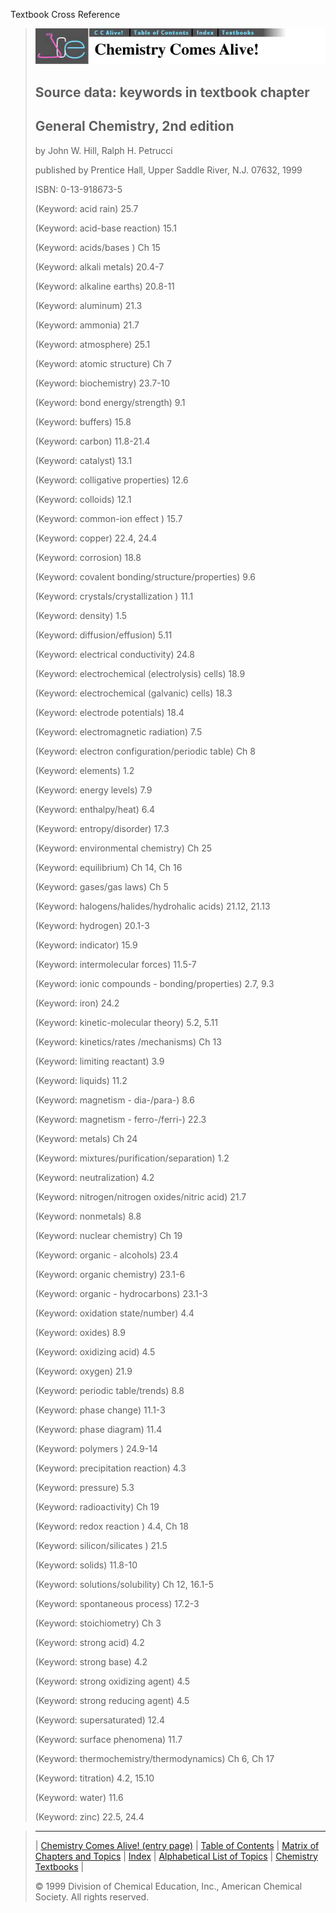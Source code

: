 





 Textbook Cross Reference
 



> ![Chemistry Comes Alive!](ccahead.gif)
> 
> 
> 
> 
> 
> 
> 
> ## Source data: keywords in textbook chapter
> 
> 
> 
> 
> ## General Chemistry, 2nd edition
>  
>  by John W. Hill, Ralph H. Petrucci
>  
>  published by Prentice Hall, Upper Saddle River, N.J. 07632, 1999
>  
>  ISBN: 0-13-918673-5
> 
> 
> 
>  (Keyword: acid rain) 25.7
>    
> 
>  (Keyword: acid-base reaction) 15.1
>    
> 
>  (Keyword: acids/bases ) Ch 15
>    
> 
>  (Keyword: alkali metals) 20.4-7
>    
> 
>  (Keyword: alkaline earths) 20.8-11
>    
> 
>  (Keyword: aluminum) 21.3
>    
> 
>  (Keyword: ammonia) 21.7
>    
> 
>  (Keyword: atmosphere) 25.1
>    
> 
>  (Keyword: atomic structure) Ch 7
>    
> 
>  (Keyword: biochemistry) 23.7-10
>    
> 
>  (Keyword: bond energy/strength) 9.1
>    
> 
>  (Keyword: buffers) 15.8
>    
> 
>  (Keyword: carbon) 11.8-21.4
>    
> 
>  (Keyword: catalyst) 13.1
>    
> 
>  (Keyword: colligative properties) 12.6
>    
> 
>  (Keyword: colloids) 12.1
>    
> 
>  (Keyword: common-ion effect ) 15.7
>    
> 
>  (Keyword: copper) 22.4, 24.4
>    
> 
>  (Keyword: corrosion) 18.8
>    
> 
>  (Keyword: covalent bonding/structure/properties) 9.6
>    
> 
>  (Keyword: crystals/crystallization ) 11.1
>    
> 
>  (Keyword: density) 1.5
>    
> 
>  (Keyword: diffusion/effusion) 5.11
>    
> 
>  (Keyword: electrical conductivity) 24.8
>    
> 
>  (Keyword: electrochemical (electrolysis) cells) 18.9
>    
> 
>  (Keyword: electrochemical (galvanic) cells) 18.3
>    
> 
>  (Keyword: electrode potentials) 18.4
>    
> 
>  (Keyword: electromagnetic radiation) 7.5
>    
> 
>  (Keyword: electron configuration/periodic table) Ch 8
>    
> 
>  (Keyword: elements) 1.2
>    
> 
>  (Keyword: energy levels) 7.9
>    
> 
>  (Keyword: enthalpy/heat) 6.4
>    
> 
>  (Keyword: entropy/disorder) 17.3
>    
> 
>  (Keyword: environmental chemistry) Ch 25
>    
> 
>  (Keyword: equilibrium) Ch 14, Ch 16
>    
> 
>  (Keyword: gases/gas laws) Ch 5
>    
> 
>  (Keyword: halogens/halides/hydrohalic acids) 21.12, 21.13
>    
> 
>  (Keyword: hydrogen) 20.1-3
>    
> 
>  (Keyword: indicator) 15.9
>    
> 
>  (Keyword: intermolecular forces) 11.5-7
>    
> 
>  (Keyword: ionic compounds - bonding/properties) 2.7, 9.3
>    
> 
>  (Keyword: iron) 24.2
>    
> 
>  (Keyword: kinetic-molecular theory) 5.2, 5.11
>    
> 
>  (Keyword: kinetics/rates /mechanisms) Ch 13
>    
> 
>  (Keyword: limiting reactant) 3.9
>    
> 
>  (Keyword: liquids) 11.2
>    
> 
>  (Keyword: magnetism - dia-/para-) 8.6
>    
> 
>  (Keyword: magnetism - ferro-/ferri-) 22.3
>    
> 
>  (Keyword: metals) Ch 24
>    
> 
>  (Keyword: mixtures/purification/separation) 1.2
>    
> 
>  (Keyword: neutralization) 4.2
>    
> 
>  (Keyword: nitrogen/nitrogen oxides/nitric acid) 21.7
>    
> 
>  (Keyword: nonmetals) 8.8
>    
> 
>  (Keyword: nuclear chemistry) Ch 19
>    
> 
>  (Keyword: organic - alcohols) 23.4
>    
> 
>  (Keyword: organic chemistry) 23.1-6
>    
> 
>  (Keyword: organic - hydrocarbons) 23.1-3
>    
> 
>  (Keyword: oxidation state/number) 4.4
>    
> 
>  (Keyword: oxides) 8.9
>    
> 
>  (Keyword: oxidizing acid) 4.5
>    
> 
>  (Keyword: oxygen) 21.9
>    
> 
>  (Keyword: periodic table/trends) 8.8
>    
> 
>  (Keyword: phase change) 11.1-3
>    
> 
>  (Keyword: phase diagram) 11.4
>    
> 
>  (Keyword: polymers ) 24.9-14
>    
> 
>  (Keyword: precipitation reaction) 4.3
>    
> 
>  (Keyword: pressure) 5.3
>    
> 
>  (Keyword: radioactivity) Ch 19
>    
> 
>  (Keyword: redox reaction ) 4.4, Ch 18
>    
> 
>  (Keyword: silicon/silicates ) 21.5
>    
> 
>  (Keyword: solids) 11.8-10
>    
> 
>  (Keyword: solutions/solubility) Ch 12, 16.1-5
>    
> 
>  (Keyword: spontaneous process) 17.2-3
>    
> 
>  (Keyword: stoichiometry) Ch 3
>    
> 
>  (Keyword: strong acid) 4.2
>    
> 
>  (Keyword: strong base) 4.2
>    
> 
>  (Keyword: strong oxidizing agent) 4.5
>    
> 
>  (Keyword: strong reducing agent) 4.5
>    
> 
>  (Keyword: supersaturated) 12.4
>    
> 
>  (Keyword: surface phenomena) 11.7
>    
> 
>  (Keyword: thermochemistry/thermodynamics) Ch 6, Ch 17
>    
> 
>  (Keyword: titration) 4.2, 15.10
>    
> 
>  (Keyword: water) 11.6
>    
> 
>  (Keyword: zinc) 22.5, 24.4



> ---
> 
> 
>  |
>  [Chemistry Comes Alive! (entry page)](../INDEX.HTM) 
>  |
>  [Table of Contents](../CONTENTS.HTM) 
>  |
>  [Matrix of Chapters and Topics](../MATRIX.HTM) 
>  |
>  [Index](../WORDS.HTM) 
>  |
>  [Alphabetical List of Topics](../ALPHATOP.HTM) 
>  |
>  [Chemistry Textbooks](../BOOKS.HTM) 
>  |
>  
>  © 1999 Division of Chemical Education, Inc.,
American Chemical Society. All rights reserved.





